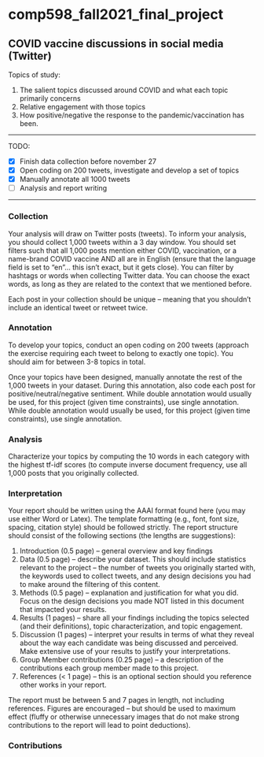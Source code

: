# comp598_fall2021_final_project
## COVID vaccine discussions in social media (Twitter)

Topics of study:
1. The salient topics discussed around COVID and what each topic primarily concerns
2. Relative engagement with those topics
3. How positive/negative the response to the pandemic/vaccination has been.
---
TODO:
- [x] Finish data collection before november 27
- [x] Open coding on 200 tweets, investigate and develop a set of topics
- [x] Manually annotate all 1000 tweets
- [ ] Analysis and report writing
---
### Collection
Your analysis will draw on Twitter posts (tweets). To inform your analysis, you should collect 1,000 tweets within a 3 day window. You should set filters such that all 1,000 posts mention either COVID, vaccination, or a name-brand COVID vaccine AND all are in English (ensure that the language field is set to “en”… this isn’t exact, but it gets close). You can filter by
hashtags or words when collecting Twitter data. You can choose the exact words, as long as they are related to the context that we mentioned before.

Each post in your collection should be unique – meaning that you shouldn’t include an identical tweet or retweet twice.

### Annotation
To develop your topics, conduct an open coding on 200 tweets (approach the exercise requiring each tweet to belong to exactly one topic). You should aim for between 3-8 topics
in total.

Once your topics have been designed, manually annotate the rest of the 1,000 tweets in your dataset. During this annotation, also code each post for positive/neutral/negative sentiment. While double annotation would usually be used, for this project (given time
constraints), use single annotation. While double annotation would usually be used, for this project (given time constraints), use single annotation.

### Analysis
Characterize your topics by computing the 10 words in each category with the highest tf-idf scores (to compute inverse document frequency, use all 1,000 posts that you originally collected.

### Interpretation
Your report should be written using the AAAI format found here (you may use either Word or Latex). The template formatting (e.g., font, font size, spacing, citation style) should be followed strictly. The report structure should consist of the following sections (the lengths are suggestions):
1. Introduction (0.5 page) – general overview and key findings
2. Data (0.5 page) – describe your dataset. This should include statistics relevant to the project – the number of tweets you originally started with, the keywords used to collect tweets, and any design decisions you had to make around the filtering of this content.
3. Methods (0.5 page) – explanation and justification for what you did. Focus on the design decisions you made NOT listed in this document that impacted your results.
4. Results (1 pages) – share all your findings including the topics selected (and their definitions), topic characterization, and topic engagement.
5. Discussion (1 pages) – interpret your results in terms of what they reveal about the way each candidate was being discussed and perceived. Make extensive use of your results to justify your interpretations.
6. Group Member contributions (0.25 page) – a description of the contributions each group member made to this project.
7. References (< 1 page) – this is an optional section should you reference other works in your report.

The report must be between 5 and 7 pages in length, not including references. Figures are encouraged – but should be used to maximum effect (fluffy or otherwise unnecessary images that do not make strong contributions to the report will lead to point deductions).

### Contributions